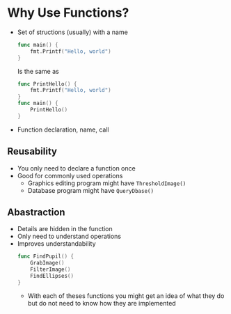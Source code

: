 # Why Use Functions?

- Set of structions (usually) with a name
    ```go
    func main() {
        fmt.Printf("Hello, world")
    }
    ```
    Is the same as
    ```go
    func PrintHello() {
        fmt.Printf("Hello, world")
    }
    func main() {
        PrintHello()
    }

- Function declaration, name, call

## Reusability
- You only need to declare a function once
- Good for commonly used operations
    - Graphics editing program might have `ThresholdImage()`
    - Database program might have `QueryDbase()`

## Abastraction
- Details are hidden in the function
- Only need to understand operations
- Improves understandability
    ```go 
    func FindPupil() {
        GrabImage()
        FilterImage()
        FindEllipses()
    }
    ```
    - With each of theses functions you might get an idea of what they do but do not need to know how they are implemented 
